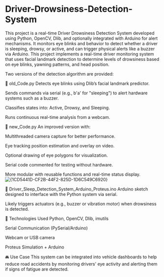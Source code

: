 # Driver-Drowsiness-Detection-System
This project is a real-time Driver Drowsiness Detection System developed using Python, OpenCV, Dlib, and optionally integrated with Arduino for alert mechanisms. It monitors eye blinks and behavior to detect whether a driver is sleeping, drowsy, or active, and can trigger physical alerts like a buzzer via Arduino. 
This project implements a real-time driver monitoring system that uses facial landmark detection to determine levels of drowsiness based on eye blinks, yawning patterns, and head position.

Two versions of the detection algorithm are provided:

🔹 old_Code.py
Detects eye blinks using Dlib’s facial landmark predictor.

Sends commands via serial (e.g., b'a' for "sleeping") to alert hardware systems such as a buzzer.

Classifies states into: Active, Drowsy, and Sleeping.

Runs continuous real-time analysis from a webcam.

🔹 new_Code.py
An improved version with:

Multithreaded camera capture for better performance.

Eye tracking position estimation and overlay on video.

Optional drawing of eye polygons for visualization.

Serial code commented for testing without hardware.

More modular with reusable functions and real-time status display.
![{1CD5441D-CF2B-44F2-825D-1D6C549C6920}](https://github.com/user-attachments/assets/7ab3b400-10ea-47a1-90e5-faf2b50426c0)


🔹 Driver_Sleep_Detection_System_Arduino_Proteus.ino
Arduino sketch designed to interface with the Python system via serial.

Likely triggers actuators (e.g., buzzer or vibration motor) when drowsiness is detected.

🧠 Technologies Used
Python, OpenCV, Dlib, imutils

Serial Communication (PySerial/Arduino)

Webcam or USB camera

Proteus Simulation + Arduino

🚘 Use Case
This system can be integrated into vehicle dashboards to help reduce road accidents by monitoring drivers' eye activity and alerting them if signs of fatigue are detected.
